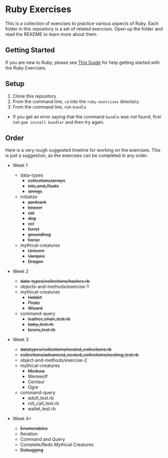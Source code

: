 # Ruby Exercises

This is a collection of exercises to practice various aspects of Ruby. Each folder in this repository is a set of related exercises. Open up the folder and read the README to learn more about them.

## Getting Started

If you are new to Ruby, please see [This Guide](https://gist.github.com/josh-works/ac68a974cb9e0d73d663ea6c8cf3e8d8) for help getting started with the Ruby Exercises.

## Setup

1. Clone this repository
1. From the command line, `cd` into the `ruby-exercises` directory.
1. From the command line, run `bundle`
  * If you get an error saying that the command `bundle` was not found, first run `gem install bundler` and then try again.

## Order

Here is a very rough suggested timeline for working on the exercises. This is just a suggestion, as the exercises can be completed in any order.

* Week 1
  * data-types
    * ~~collections/arrays~~
    * ~~ints_and_floats~~
    * ~~strings~~
  * initialize
    * ~~aardvark~~
    * ~~beaver~~
    * ~~cat~~
    * ~~dog~~
    * ~~eel~~
    * ~~ferret~~
    * ~~groundhog~~
    * ~~horse~~
  * mythical-creatures
    * ~~Unicorn~~
    * ~~Vampire~~
    * ~~Dragon~~

* Week 2
  * ~~data-types/collections/hashes.rb~~
  * objects-and-methods/exercise-1
  * mythical-creatures
    * ~~Hobbit~~
    * ~~Pirate~~
    * ~~Wizard~~
  * command-query
    * ~~leather_chair_test.rb~~
    * ~~baby_test.rb~~
    * ~~beers_test.rb~~

* Week 3
  * ~~datatypes/collections/nested_collections.rb~~
  * ~~collections/advanced_nested_collections/nesting_test.rb~~
  * object-and-methods/exercise-2
  * mythical-creatures
    * ~~Medusa~~
    * Werewolf
    * Centaur
    * Ogre
  * command-query
    * adult_test.rb
    * roll_call_test.rb
    * wallet_test.rb

* Week 4+
	* ~~Enumerables~~
	* Iteration
	* Command and Query
	* Complete/Redo Mythical Creatures
  * ~~Debugging~~
